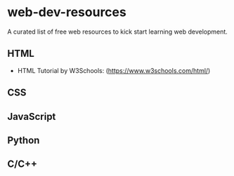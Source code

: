 # web-dev-resources
A curated list of free web resources to kick start learning web development.

## HTML

- HTML Tutorial by W3Schools: (https://www.w3schools.com/html/)

## CSS

## JavaScript

## Python

## C/C++

